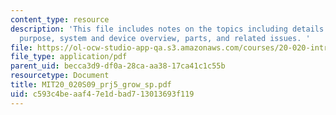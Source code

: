 ```yaml
---
content_type: resource
description: 'This file includes notes on the topics including details like impact,
  purpose, system and device overview, parts, and related issues. '
file: https://ol-ocw-studio-app-qa.s3.amazonaws.com/courses/20-020-introduction-to-biological-engineering-design-spring-2009/c593c4beaaf47e1dbad713013693f119_MIT20_020S09_prj5_grow_sp.pdf
file_type: application/pdf
parent_uid: becca3d9-df0a-28ca-aa38-17ca41c1c55b
resourcetype: Document
title: MIT20_020S09_prj5_grow_sp.pdf
uid: c593c4be-aaf4-7e1d-bad7-13013693f119
---
```

